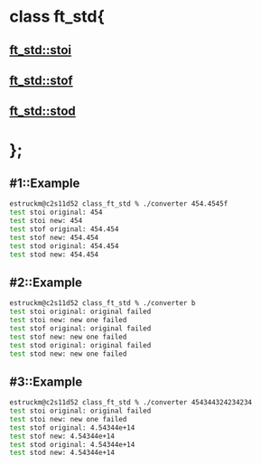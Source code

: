 # class ft_std{

## [ft_std::stoi](https://github.com/NULL-Term1nat0r/class-ft_std/blob/main/ReadMe_Files/ft_std%3A%3Astoi.md)
## [ft_std::stof](https://github.com/NULL-Term1nat0r/class-ft_std/blob/main/ReadMe_Files/ft_std%3A%3Astof.md)
## [ft_std::stod](https://github.com/NULL-Term1nat0r/class-ft_std/blob/main/ReadMe_Files/ft_std%3A%3Astod.md)
# };

## #1::Example

```bash
estruckm@c2s11d52 class_ft_std % ./converter 454.4545f
test stoi original: 454
test stoi new: 454
test stof original: 454.454
test stof new: 454.454
test stod original: 454.454
test stod new: 454.454
```
## #2::Example

```bash
estruckm@c2s11d52 class_ft_std % ./converter b        
test stoi original: original failed
test stoi new: new one failed
test stof original: original failed
test stof new: new one failed
test stod original: original failed
test stod new: new one failed
```
## #3::Example

```bash
estruckm@c2s11d52 class_ft_std % ./converter 454344324234234
test stoi original: original failed
test stoi new: new one failed
test stof original: 4.54344e+14
test stof new: 4.54344e+14
test stod original: 4.54344e+14
test stod new: 4.54344e+14
```
